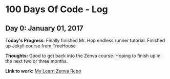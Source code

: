 # 100 Days Of Code - Log

## Day 0: January 01, 2017

**Today's Progress**: Finally finished Mr. Hop endless runner tutorial. Finished up Jekyll course from TreeHouse

**Thoughts:** Good to get back into the Zenva course. Hoping to finish up in the next two or three months.

**Link to work:** [My Learn Zenva Repo](https://github.com/anthkris/learnPhaserZenva)